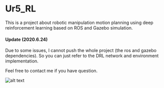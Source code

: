 # Ur5_RL
This is a project about robotic manipulation motion planning using deep reinforcement learning based on ROS and Gazebo simulation.

#### Update (2020.6.24)
Due to some issues, I cannot push the whole project (the ros and gazebo dependencies). So you can just refer to the DRL network and environment implementation.

Feel free to contact me if you have question.

![alt text](https://i.imgur.com/W5oh83p.jpg)
